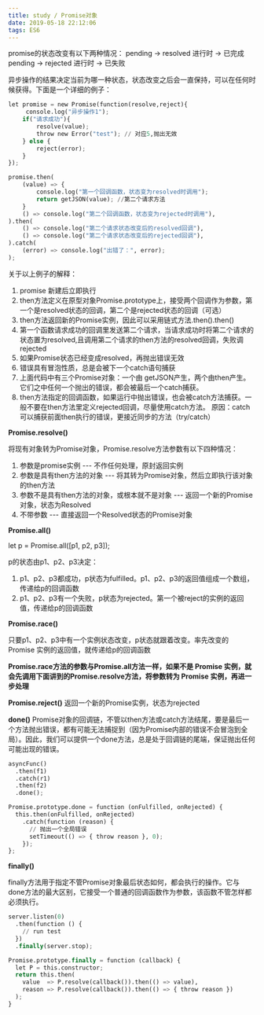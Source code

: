 ```yaml
---
title: study / Promise对象
date: 2019-05-18 22:12:06
tags: ES6
---
```


promise的状态改变有以下两种情况：
 pending -> resolved       进行时  ->  已完成
 pending -> rejected       进行时  ->  已失败

异步操作的结果决定当前为哪一种状态，状态改变之后会一直保持，可以在任何时候获得。下面是一个详细的例子：

``` python
let promise = new Promise(function(resolve,reject){
	 console.log("异步操作1");
	if("请求成功"){
		resolve(value);
		throw new Error("test"); // 对应5,抛出无效
	} else {
		reject(error);
	}
});

promise.then(
	(value) => {
		console.log("第一个回调函数，状态变为resolved时调用");
		return getJSON(value); //第二个请求方法
	}
	() => console.log("第二个回调函数，状态变为rejected时调用"),
).then(
	() => console.log("第二个请求状态改变后的resolved回调"),
	() => console.log("第二个请求状态改变后的rejected回调"),
).catch(
	(error) => console.log("出错了：", error);
);
```


关于以上例子的解释：
1. promise 新建后立即执行
2. then方法定义在原型对象Promise.prototype上，接受两个回调作为参数，第一个是resolved状态的回调，第二个是rejected状态的回调（可选）
3. then方法返回新的Promise实例，因此可以采用链式方法.then().then()
4. 第一个函数请求成功的回调里发送第二个请求，当请求成功时将第二个请求的状态置为resolved,且调用第二个请求的then方法的resolved回调，失败调rejected
5. 如果Promise状态已经变成resolved，再抛出错误无效
6. 错误具有冒泡性质，总是会被下一个catch语句捕获
7. 上面代码中有三个Promise对象：一个由 getJSON产生，两个由then产生。它们之中任何一个抛出的错误，都会被最后一个catch捕获。
8. then方法指定的回调函数，如果运行中抛出错误，也会被catch方法捕获。一般不要在then方法里定义rejected回调，尽量使用catch方法。
原因：catch可以捕获前面then执行的错误，更接近同步的方法（try/catch）


**Promise.resolve()**

 将现有对象转为Promise对象，Promise.resolve方法参数有以下四种情况：
 1. 参数是promise实例   --- 不作任何处理，原封返回实例
 2. 参数是具有then方法的对象  ---  将其转为Promise对象，然后立即执行该对象的then方法
 3. 参数不是具有then方法的对象，或根本就不是对象  --- 返回一个新的Promise对象，状态为Resolved
 4. 不带参数   ---  直接返回一个Resolved状态的Promise对象


**Promise.all()**

let p = Promise.all([p1, p2, p3]);

p的状态由p1、p2、p3决定：
1.  p1、p2、p3都成功，p状态为fulfilled。p1、p2、p3的返回值组成一个数组，传递给p的回调函数
2.  p1、p2、p3有一个失败，p状态为rejected。第一个被reject的实例的返回值，传递给p的回调函数


**Promise.race()**

只要p1、p2、p3中有一个实例状态改变，p状态就跟着改变。率先改变的 Promise 实例的返回值，就传递给p的回调函数


**Promise.race方法的参数与Promise.all方法一样，如果不是 Promise 实例，就会先调用下面讲到的Promise.resolve方法，将参数转为 Promise 实例，再进一步处理**


**Promise.reject()**
返回一个新的Promise实例，状态为rejected


**done()**
Promise对象的回调链，不管以then方法或catch方法结尾，要是最后一个方法抛出错误，都有可能无法捕捉到（因为Promise内部的错误不会冒泡到全局）。因此，我们可以提供一个done方法，总是处于回调链的尾端，保证抛出任何可能出现的错误。

``` python
asyncFunc()
  .then(f1)
  .catch(r1)
  .then(f2)
  .done();
```

``` python
Promise.prototype.done = function (onFulfilled, onRejected) {
  this.then(onFulfilled, onRejected)
    .catch(function (reason) {
      // 抛出一个全局错误
      setTimeout(() => { throw reason }, 0);
    });
};
```


**finally()**

finally方法用于指定不管Promise对象最后状态如何，都会执行的操作。它与done方法的最大区别，它接受一个普通的回调函数作为参数，该函数不管怎样都必须执行。

``` python
server.listen(0)
  .then(function () {
    // run test
  })
  .finally(server.stop);
```

``` python
Promise.prototype.finally = function (callback) {
  let P = this.constructor;
  return this.then(
    value  => P.resolve(callback()).then(() => value),
    reason => P.resolve(callback()).then(() => { throw reason })
  );
}
```
